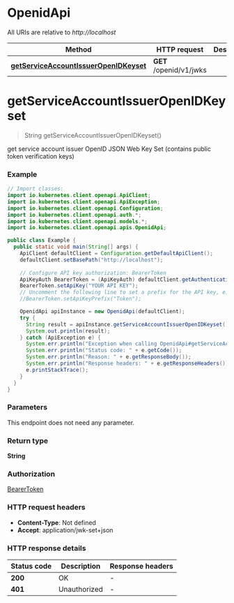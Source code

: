 # OpenidApi

All URIs are relative to *http://localhost*

Method | HTTP request | Description
------------- | ------------- | -------------
[**getServiceAccountIssuerOpenIDKeyset**](OpenidApi.md#getServiceAccountIssuerOpenIDKeyset) | **GET** /openid/v1/jwks | 


<a name="getServiceAccountIssuerOpenIDKeyset"></a>
# **getServiceAccountIssuerOpenIDKeyset**
> String getServiceAccountIssuerOpenIDKeyset()



get service account issuer OpenID JSON Web Key Set (contains public token verification keys)

### Example
```java
// Import classes:
import io.kubernetes.client.openapi.ApiClient;
import io.kubernetes.client.openapi.ApiException;
import io.kubernetes.client.openapi.Configuration;
import io.kubernetes.client.openapi.auth.*;
import io.kubernetes.client.openapi.models.*;
import io.kubernetes.client.openapi.apis.OpenidApi;

public class Example {
  public static void main(String[] args) {
    ApiClient defaultClient = Configuration.getDefaultApiClient();
    defaultClient.setBasePath("http://localhost");
    
    // Configure API key authorization: BearerToken
    ApiKeyAuth BearerToken = (ApiKeyAuth) defaultClient.getAuthentication("BearerToken");
    BearerToken.setApiKey("YOUR API KEY");
    // Uncomment the following line to set a prefix for the API key, e.g. "Token" (defaults to null)
    //BearerToken.setApiKeyPrefix("Token");

    OpenidApi apiInstance = new OpenidApi(defaultClient);
    try {
      String result = apiInstance.getServiceAccountIssuerOpenIDKeyset();
      System.out.println(result);
    } catch (ApiException e) {
      System.err.println("Exception when calling OpenidApi#getServiceAccountIssuerOpenIDKeyset");
      System.err.println("Status code: " + e.getCode());
      System.err.println("Reason: " + e.getResponseBody());
      System.err.println("Response headers: " + e.getResponseHeaders());
      e.printStackTrace();
    }
  }
}
```

### Parameters
This endpoint does not need any parameter.

### Return type

**String**

### Authorization

[BearerToken](../README.md#BearerToken)

### HTTP request headers

 - **Content-Type**: Not defined
 - **Accept**: application/jwk-set+json

### HTTP response details
| Status code | Description | Response headers |
|-------------|-------------|------------------|
**200** | OK |  -  |
**401** | Unauthorized |  -  |

